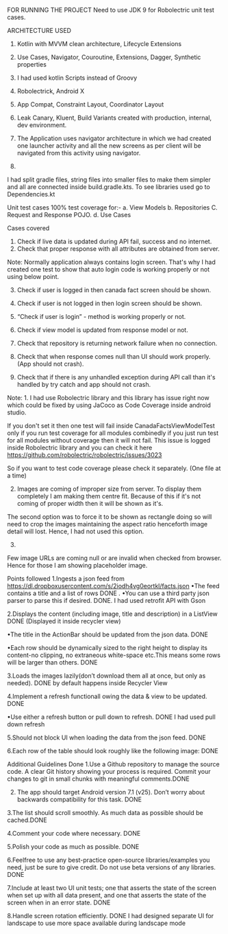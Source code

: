 
FOR RUNNING THE PROJECT
    Need to use JDK 9 for Robolectric unit test cases.

ARCHITECTURE USED
1. Kotlin with MVVM clean architecture, Lifecycle Extensions
2. Use Cases, Navigator, Couroutine, Extensions, Dagger, Synthetic properties
3. I had used kotlin Scripts instead of Groovy
4. Robolectrick, Android X
5. App Compat, Constraint Layout, Coordinator Layout
6. Leak Canary, Kluent, Build Variants created with production, internal, dev environment.

7. The Application uses navigator architecture in which we had created one launcher activity
and all the new screens as per client will be navigated from this activity using navigator.

8.
I had split gradle files, string files into smaller files to make them simpler and all
are connected inside build.gradle.kts. To see libraries used go to Dependencies.kt


Unit test cases 100% test coverage for:-
  a. View Models
  b. Repositories
  C. Request and Response POJO.
  d. Use Cases

Cases covered 
1. Check if live data is updated during API fail, success and no internet.
2. Check that proper response with all attributes are obtained from server.

Note:
Normally application always contains login screen. That's why I had created one test to show that auto login code is working properly or not using below point.

3. Check if user is logged in then canada fact screen should be shown.

4. Check if user is not logged in then login screen should be shown.
5. “Check if user is login” - method is working properly or not.

6. Check if view model is updated from response model or not.

7. Check that repository is returning network failure when no connection.

8. Check that when response comes null than UI should work properly. (App should not crash).

9. Check that if there is any unhandled exception during API call than it's handled by try catch and app should not crash.






Note: 
1.
I had use Robolectric library and this library has issue right now which
could be fixed by using JaCoco as Code Coverage inside android studio.

If you don't set it then one test will fail inside CanadaFactsViewModelTest only if you run
test coverage for all modules combinedly if you just run test for all modules without
coverage then it will not fail. This issue is logged inside Robolectric library and
you can check it here
https://github.com/robolectric/robolectric/issues/3023

So if you want to test code coverage please check it separately. (One file at a time)

 
2. Images are coming of improper size from server. To display them completely I am making them centre fit.
Because of this if it's not coming of proper width then it will be shown as it's.

The second option was to force it to be shown as rectangle doing so will need to crop the images maintaining the aspect ratio henceforth image detail will lost. Hence, I had not used this option.

3. 
Few image URLs are coming null or are invalid when checked from browser. Hence for those I am showing placeholder image.



Points followed
1.Ingests a json feed from https://dl.dropboxusercontent.com/s/2iodh4vg0eortkl/facts.json
  •The feed contains a title and a list of rows DONE
. •You can use a third party json parser to parse this if desired. DONE. I had used retrofit API with Gson

2.Displays the content (including image, title and description) in a ListView DONE (Displayed it inside recycler view)

  •The title in the ActionBar should be updated from the json data. DONE

  •Each row should be dynamically sized to the right height to display its content-no clipping, no extraneous white-space etc.This means some rows will be larger than others. DONE



3.Loads the images lazily(don’t download them all at once, but only as needed). DONE by default happens inside Recycler View

4.Implement a refresh functionall owing the data & view to be updated. DONE

  •Use either a refresh button or pull down to refresh. DONE I had used pull down refresh

5.Should not block UI when loading the data from the json feed. DONE

6.Each row of the table should look roughly like the following image: DONE



Additional Guidelines Done
1.Use a Github repository to manage the source code. A clear Git history showing your process is required. Commit your changes to git in small chunks with meaningful comments.DONE

2. The app should target Android version 7.1 (v25). Don’t worry about backwards compatibility for this task. DONE


3.The list should scroll smoothly. As much data as possible should be cached.DONE

4.Comment your code where necessary. DONE

5.Polish your code as much as possible. DONE

6.Feelfree to use any best-practice open-source libraries/examples you need, just be sure to give credit. Do not use beta versions of any libraries. DONE


7.Include at least two UI unit tests; one that asserts the state of the screen when set up with all data present, and one that asserts the state of the screen when in an error state.
DONE

8.Handle screen rotation efficiently. DONE I had designed separate UI for landscape to use more space available during landscape mode

